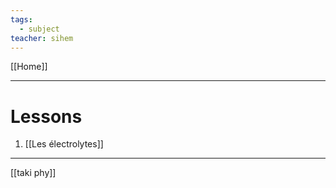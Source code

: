 ```yaml
---
tags:
  - subject
teacher: sihem
---
```

[[Home]]

---
# Lessons
1. [[Les électrolytes]]


---
[[taki phy]]